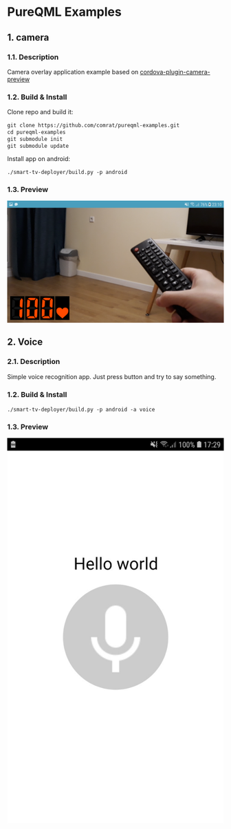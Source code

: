 # PureQML Examples
## 1. camera
### 1.1. Description
Camera overlay application example based on [cordova-plugin-camera-preview](https://www.npmjs.com/package/cordova-plugin-camera-preview)
### 1.2. Build & Install

Clone repo and build it:
```
git clone https://github.com/comrat/pureqml-examples.git
cd pureqml-examples
git submodule init
git submodule update
```
Install app on android:
```
./smart-tv-deployer/build.py -p android
```

### 1.3. Preview
![GitHub Logo](https://github.com/comrat/pureqml-examples/raw/master/dist/screens/camera.png)

## 2. Voice
### 2.1. Description
Simple voice recognition app. Just press button and try to say something.
### 1.2. Build & Install
```
./smart-tv-deployer/build.py -p android -a voice
```

### 1.3. Preview
![GitHub Logo](https://github.com/comrat/pureqml-examples/raw/master/dist/screens/voice.jpg)
